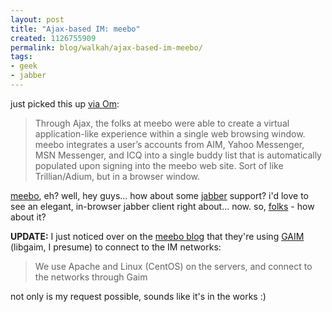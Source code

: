 ```yaml
---
layout: post
title: "Ajax-based IM: meebo"
created: 1126755909
permalink: blog/walkah/ajax-based-im-meebo/
tags:
- geek
- jabber
---
```

<p>just picked this up <a href="http://gigaom.com/2005/09/14/ajax-based-im-meebo/">via Om</a>:</p>
<blockquote>
Through Ajax, the folks at meebo were able to create a virtual application-like experience within a single web browsing window. meebo integrates a user’s accounts from AIM, Yahoo Messenger, MSN Messenger, and ICQ into a single buddy list that is automatically populated upon signing into the meebo web site. Sort of like Trillian/Adium, but in a browser window.
</blockquote>
<p><a href="http://www.meebo.com/" title="meebo web-based IM">meebo</a>, eh? well, hey guys... how about some <a href="http://www.jabber.org">jabber</a> support? i'd love to see an elegant, in-browser jabber client right about... now. so, <a href="http://blog.meebo.com/?page_id=2" title="meebo staff">folks</a> - how about it?</p>
<p><strong>UPDATE:</strong> I just noticed over on the <a href="http://blog.meebo.com/?p=13">meebo blog</a> that they're using <a href="http://gaim.sf.net/">GAIM</a> (libgaim, I presume) to connect to the IM networks:</p>
<blockquote>We use Apache and Linux (CentOS) on the servers, and connect to the networks through Gaim</blockquote>
<p>not only is my request possible, sounds like it's in the works :)</p>
